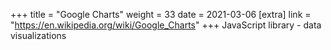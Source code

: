 +++
title = "Google Charts"
weight = 33
date = 2021-03-06
[extra]
link = "https://en.wikipedia.org/wiki/Google_Charts"
+++
JavaScript library - data visualizations

